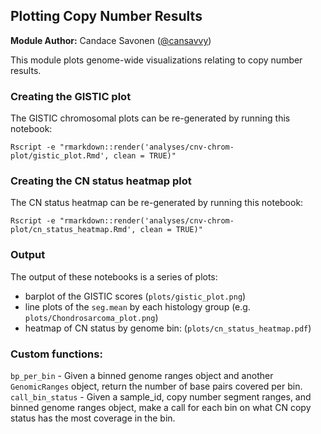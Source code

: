 ## Plotting Copy Number Results

**Module Author:** Candace Savonen ([@cansavvy](https://www.github.com/cansavvy))

This module plots genome-wide visualizations relating to copy number results.

### Creating the GISTIC plot

The GISTIC chromosomal plots can be re-generated by running this notebook:

```
Rscript -e "rmarkdown::render('analyses/cnv-chrom-plot/gistic_plot.Rmd', clean = TRUE)"
```

### Creating the CN status heatmap plot

The CN status heatmap can be re-generated by running this notebook:

```
Rscript -e "rmarkdown::render('analyses/cnv-chrom-plot/cn_status_heatmap.Rmd', clean = TRUE)"
```

### Output

The output of these notebooks is a series of plots:
- barplot of the GISTIC scores (`plots/gistic_plot.png`)
- line plots of the `seg.mean` by each histology group (e.g. `plots/Chondrosarcoma_plot.png`)
- heatmap of CN status by genome bin: (`plots/cn_status_heatmap.pdf`)

### Custom functions:
`bp_per_bin` - Given a binned genome ranges object and another `GenomicRanges` object, return the number of base pairs covered per bin.
`call_bin_status` - Given a sample_id, copy number segment ranges, and binned genome ranges object, make a call for each bin on what CN copy status has the most coverage in the bin.
